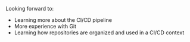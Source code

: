 Looking forward to:
* Learning more about the CI/CD pipeline
* More experience with Git
* Learning how repositories are organized and used in a CI/CD context